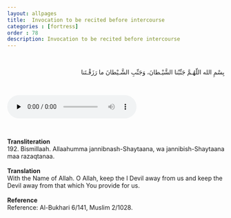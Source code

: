 ```yaml
---
layout: allpages
title:  Invocation to be recited before intercourse
categories : [fortress]
order : 78
description: Invocation to be recited before intercourse
---
```

&nbsp;
<div class="arabictext" dir="RTL">

بِسْمِ الله اللّهُـمَّ جَنِّبْنا الشَّيْـطانَ، وَجَنِّبِ الشَّـيْطانَ ما رَزَقْـتَنا

</div>

&nbsp;


<audio controls  preload="none">
  <source src="{{ site.baseurl }}/audio/fortress/192.mp3" type="audio/mpeg">
Your browser does not support the audio element.
</audio>

&nbsp;

<div class="duaextra" tabindex="0"> <div onclick = "void(0)"><strong>Transliteration</strong></div> <div class="extra">
192. Bismillaah. Allaahumma jannibnash-Shaytaana, wa jannibish-Shaytaana maa razaqtanaa.

</div> </div> &nbsp; <div class="duaextra" tabindex="0"> <div onclick = "void(0)"><strong>Translation</strong></div> <div class="extra">
With the Name of Allah. O Allah, keep the I Devil away from us and keep the Devil away from that which You provide for us.

</div> </div> &nbsp; <div class="duaextra" tabindex="0"> <div onclick = "void(0)"><strong>Reference</strong></div> <div class="extra">
Reference: Al-Bukhari 6/141, Muslim 2/1028.

</div> </div>
